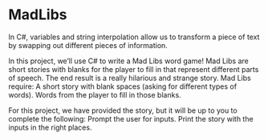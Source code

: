 # MadLibs

In C#, variables and string interpolation allow us to transform a piece of text by swapping out different pieces of information.

In this project, we’ll use C# to write a Mad Libs word game! Mad Libs are short stories with blanks for the player to fill in that represent different parts of speech. The end result is a really hilarious and strange story.
Mad Libs require: A short story with blank spaces (asking for different types of words). Words from the player to fill in those blanks.

For this project, we have provided the story, but it will be up to you to complete the following: Prompt the user for inputs. Print the story with the inputs in the right places.

